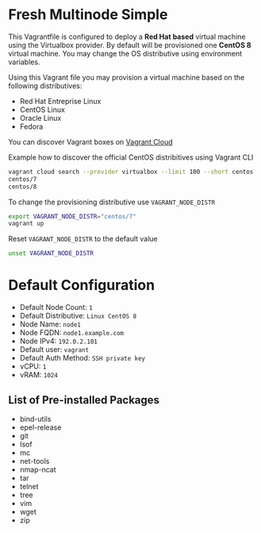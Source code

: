 Fresh Multinode Simple
======================

This Vagrantfile is configured to deploy a **Red Hat based** virtual machine using the Virtualbox provider. By default will be provisioned one **CentOS 8** virtual machine. You may change the OS distributive using environment variables.

Using this Vagrant file you may provision a virtual machine based on the following distributives:
  * Red Hat Entreprise Linux
  * CentOS Linux
  * Oracle Linux
  * Fedora

You can discover Vagrant boxes on [Vagrant Cloud](https://app.vagrantup.com/boxes/search)

Example how to discover the official CentOS distribitives using Vagrant CLI

```bash
vagrant cloud search --provider virtualbox --limit 100 --short centos | grep "centos/[0-9]"
centos/7
centos/8
```

To change the provisioning distributive use `VAGRANT_NODE_DISTR`

```bash
export VAGRANT_NODE_DISTR="centos/7"
vagrant up
```

Reset `VAGRANT_NODE_DISTR` to the default value

```bash
unset VAGRANT_NODE_DISTR
```

# Default Configuration

* Default Node Count: `1`
* Default Distributive: `Linux CentOS 8`
* Node Name: `node1`
* Node FQDN: `node1.example.com`
* Node IPv4: `192.0.2.101`
* Default user: `vagrant`
* Default Auth Method: `SSH private key`
* vCPU: `1`
* vRAM: `1024`

## List of Pre-installed Packages

* bind-utils
* epel-release
* git
* lsof
* mc
* net-tools
* nmap-ncat
* tar
* telnet
* tree
* vim
* wget
* zip
